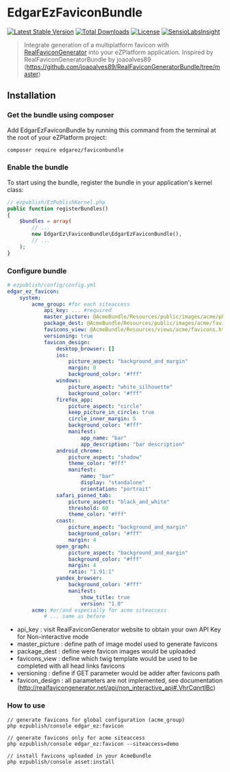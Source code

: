 # EdgarEzFaviconBundle

[![Latest Stable Version](https://poser.pugx.org/edgarez/faviconbundle/v/stable)](https://packagist.org/packages/edgarez/faviconbundle) 
[![Total Downloads](https://poser.pugx.org/edgarez/faviconbundle/downloads)](https://packagist.org/packages/edgarez/faviconbundle)
[![License](https://poser.pugx.org/edgarez/faviconbundle/license)](https://packagist.org/packages/edgarez/faviconbundle)
[![SensioLabsInsight](https://insight.sensiolabs.com/projects/73dd09e0-2791-4d46-be6f-6fade890dcc0/mini.png)](https://insight.sensiolabs.com/projects/73dd09e0-2791-4d46-be6f-6fade890dcc0)

> Integrate generation of a multiplatform favicon with [RealFaviconGenerator](http://realfavicongenerator.net/) into your eZPlatform application.
> Inspired by RealFaviconGeneratorBundle by joaoalves89 (https://github.com/joaoalves89/RealFaviconGeneratorBundle/tree/master)


## Installation

### Get the bundle using composer

Add EdgarEzFaviconBundle by running this command from the terminal at the root of
your eZPlatform project:

```bash
composer require edgarez/faviconbundle
```


### Enable the bundle

To start using the bundle, register the bundle in your application's kernel class:

```php
// ezpublish/EzPublishKernel.php
public function registerBundles()
{
    $bundles = array(
        // ...
        new EdgarEz\FaviconBundle\EdgarEzFaviconBundle(),
        // ...
    );
}
```

### Configure bundle

```yaml
# ezpublish/config/config.yml
edgar_ez_favicon:
    system:
        acme_group: #for each siteaccess
            api_key: ... #required
            master_picture: @AcmeBundle/Resources/public/images/acme/photo.jpg #required
            package_dest: @AcmeBundle/Resources/public/images/acme/favicons/ #required
            favicons_view: @AcmeBundle/Resources/views/acme/favicons.html.twig #required  
            versioning: true
            favicon_design:
                desktop_browser: []
                ios:
                    picture_aspect: "background_and_margin"
                    margin: 0
                    background_color: "#fff"
                windows:
                    picture_aspect: "white_silhouette"
                    background_color: "#fff"
                firefox_app:
                    picture_aspect: "circle"
                    keep_picture_in_circle: true
                    circle_inner_margin: 5
                    background_color: "#fff"
                    manifest:
                        app_name: "bar"
                        app_description: "bar description"
                android_chrome:
                    picture_aspect: "shadow"
                    theme_color: "#fff"
                    manifest:
                        name: "bar"
                        display: "standalone"
                        orientation: "portrait"
                safari_pinned_tab:
                    picture_aspect: "black_and_white"
                    threshold: 60
                    theme_color: "#fff"
                coast:
                    picture_aspect: "background_and_margin"
                    background_color: "#fff"
                    margin: 4
                open_graph:
                    picture_aspect: "background_and_margin"
                    background_color: "#fff"
                    margin: 4
                    ratio: "1.91:1"
                yandex_browser:
                    background_color: "#fff"
                    manifest:
                        show_title: true
                        version: "1.0"
        acme: #or/and especially for acme siteaccess
            # ... same as before
```

* api_key : visit RealFaviconGenerator website to obtain your own API Key for Non-interactive mode
* master_picture : define path of image model used to generate favicons
* package_dest : define were favicon images would be uploaded
* favicons_view : define which twig template would be used to be completed with all head links favicons
* versioning : define if GET parameter would be adder after favicons path
* favicon_design : all parameters are not implemented, see documentation (http://realfavicongenerator.net/api/non_interactive_api#.VhrCqnrtlBc)

### How to use

```command
// generate favicons for global configuration (acme_group)
php ezpublish/console edgar_ez:favicon

// generate favicons only for acme siteaccess
php ezpublish/console edgar_ez:favicon --siteaccess=demo

// install favicons uploaded in your AcmeBundle
php ezpublish/console asset:install
```
